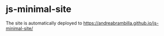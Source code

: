 # js-minimal-site

The site is automatically deployed to https://andreabrambilla.github.io/js-minimal-site/
